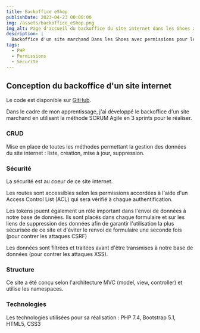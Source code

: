 ```yaml
---
title: Backoffice eShop
publishDate: 2023-04-23 00:00:00
img: /assets/backoffice_eShop.png
img_alt: Page d'accueil du backoffice du site internet dans les Shoes avec 2 colonnes, liste des catégories et liste des produits
description: |
  Backoffice d'un site marchand Dans les Shoes avec permissions pour le traitement des données
tags:
  - PHP
  - Permissions
  - Sécurité
---
```


## Conception du backoffice d'un site internet

Le code est disponible sur <a href="https://github.com/Christelle-Hidoine/BackOffice-EShop">GitHub</a>.

Dans le cadre de mon apprentissage, j'ai développé le backoffice d'un site marchand en utilisant la méthode SCRUM Agile en 3 sprints pour le réaliser.

### CRUD

Mise en place de toutes les méthodes permettant la gestion des données du site internet : liste, création, mise à jour, suppression.

### Sécurité

La sécurité est au coeur de ce site internet.

Les routes sont accessibles selon les permissions accordées à l'aide d'un Access Control List (ACL) qui sera vérifié à chaque authentification.

Les tokens jouent également un rôle important dans l'envoi de données à notre base de données. Ils sont placés dans chaque formulaire et sur les liens de suppression des données afin de garantir l'utilisation la plus sécurisée de ce site et d'éviter le renvoi de formulaire une seconde fois (pour contrer les attaques CSRF)

Les données sont filtrées et traitées avant d'être transmises à notre base de données (pour contrer les attaques XSS).

### Structure

Ce site a été conçu selon l'architecture MVC (model, view, controller) et utilise les namespaces.

### Technologies

Les technologies utilisées pour sa réalisation : PHP 7.4, Bootstrap 5.1, HTML5, CSS3
